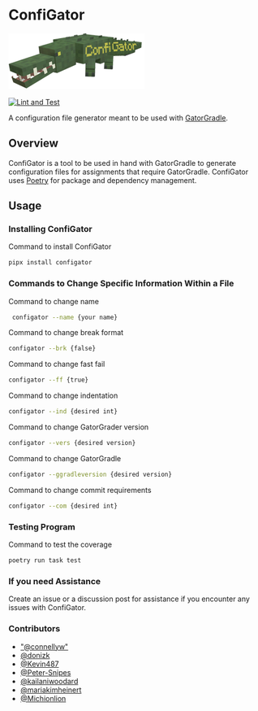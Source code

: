 # ConfiGator

![Mr.ConfiGator himself](img/icon.png)

[![Lint and Test](https://github.com/cmpsc-481-s22-m1/ConfiGator/actions/workflows/main.yml/badge.svg?branch=release%2F0.1.0)](https://github.com/cmpsc-481-s22-m1/ConfiGator/actions/workflows/main.yml)

A configuration file generator meant to be used with [GatorGradle](https://github.com/GatorEducator/gatorgradle).

## Overview

ConfiGator is a tool to be used in hand with GatorGradle to generate configuration
files for assignments that require GatorGradle. ConfiGator uses
[Poetry](https://python-poetry.org/) for package and dependency management.

## Usage

### Installing ConfiGator

Command to install ConfiGator

```bash
pipx install configator
```

### Commands to Change Specific Information Within a File

Command to change name

```bash
 configator --name {your name}
```

Command to change break format

```bash
configator --brk {false}
```

Command to change fast fail

```bash
configator --ff {true}
```

Command to change indentation

```bash
configator --ind {desired int}
```

Command to change GatorGrader version

```bash
configator --vers {desired version}
```

Command to change GatorGradle

```bash
configator --ggradleversion {desired version}
```

Command to change commit requirements

```bash
configator --com {desired int}
```

### Testing Program

Command to test the coverage

```bash
poetry run task test
```

### If you need Assistance

Create an issue or a discussion post for assistance if you encounter any issues
with ConfiGator.

### Contributors

- ["@connellyw"](https://github.com/connellyw)
- [@donizk](https://github.com/donizk)
- [@Kevin487](https://github.com/Kevin487)
- [@Peter-Snipes](https://github.com/Peter-Snipes)
- [@kailaniwoodard](https://github.com/kailaniwoodard)
- [@mariakimheinert](https://github.com/mariakimheinert)
- [@Michionlion](https://github.com/Michionlion)
